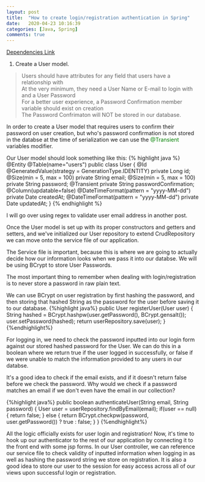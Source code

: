 ```yaml
---
layout: post
title:  "How to create login/registration authentication in Spring"
date:   2020-04-23 10:16:39
categories: [Java, Spring]
comments: true
---
```

<a href="/articles/2020-04/spring-pom-xml" class="btn btn-success">Dependencies Link</a>

1. Create a User model.
>Users should have attributes for any field that users have a relationship with<br/>
>At the very minimum, they need a User Name or E-mail to login with and a User Password<br/>
>For a better user experience, a Password Confirmation member variable should exist on creation<br/>
>The Password Confrimaton will NOT be stored in our database.

In order to create a User model that requires users to confirm their password on user creation, but who's password confirmation is not stored in the databse at the time of serialization we can use the  <span style="color:green">@Transient</span> variables modifier.

Our User model should look something like this:
{% highlight java %}
@Entity
@Table(name="users")
public class User {
 @Id
    @GeneratedValue(strategy = GenerationType.IDENTITY)
    private Long id;
    @Size(min = 5, max = 100)
    private String email;
    @Size(min = 5, max = 100)
    private String password;
    @Transient
    private String passwordConfirmation;
    @Column(updatable=false)
    @DateTimeFormat(pattern = "yyyy-MM-dd")
    private Date createdAt;
    @DateTimeFormat(pattern = "yyyy-MM-dd")
    private Date updatedAt;
}
{% endhighlight %}

I will go over using regex to validate user email address in another post.

Once the User model is set up with its proper constructors and getters and setters, and we've initialized our User repository to extend CrudRepository we can move onto the service file of our application. 

The Service file is important, because this is where we are going to actually decide how our information looks when we pass it into our databse. We will be using BCrypt to store User Passwords.

The most important thing to remember when dealing with login/registration is to never store a password in raw plain text.

We can use BCrypt on user registration by first hashing the password, and then storing that hashed String as the password for the user before saving it to our database.
{%highlight java%}
   public User registerUser(User user) {
        String hashed = BCrypt.hashpw(user.getPassword(), BCrypt.gensalt());
        user.setPassword(hashed);
        return userRepository.save(user);
    }
{%endhighlight%}

For logging in, we need to check the password inputted into our login form against our stored hashed password for the User. We can do this in a boolean where we return true if the user logged in successfully, or false if we were unable to match the information provided to any users in our databse.

It's a good idea to check if the email exists, and if it doesn't return false before we check the password. 
Why would we check if a password matches an email if we don't even have the email in our collection?

{%highlight java%}
   public boolean authenticateUser(String email, String password) {
        User user = userRepository.findByEmail(email);
        if(user == null) {
            return false;
        } else {
            return BCrypt.checkpw(password, user.getPassword()) ? true : false;
        }
    }
{%endhighlight%}

All the logic officially exists for user login and registration! Now, it's time to hook up our authenticator to the rest of our application by connecting it to the front end with some jsp forms. In our User controller, we can reference our service file to check validity of inputted information when logging in as well as hashing the password string we store on registration. 
It is also a good idea to store our user to the session for easy access across all of our views upon successful login or registration.